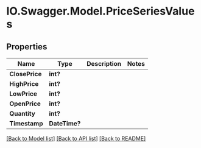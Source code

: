 # IO.Swagger.Model.PriceSeriesValues
## Properties

Name | Type | Description | Notes
------------ | ------------- | ------------- | -------------
**ClosePrice** | **int?** |  | 
**HighPrice** | **int?** |  | 
**LowPrice** | **int?** |  | 
**OpenPrice** | **int?** |  | 
**Quantity** | **int?** |  | 
**Timestamp** | **DateTime?** |  | 

[[Back to Model list]](../README.md#documentation-for-models) [[Back to API list]](../README.md#documentation-for-api-endpoints) [[Back to README]](../README.md)

